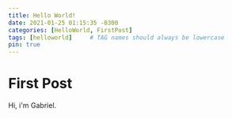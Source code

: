 ```yaml
---
title: Hello World!
date: 2021-01-25 01:15:35 -0300
categories: [HelloWorld, FirstPost]
tags: [helloworld]     # TAG names should always be lowercase
pin: true
---
```


# First Post
Hi, i'm Gabriel.
